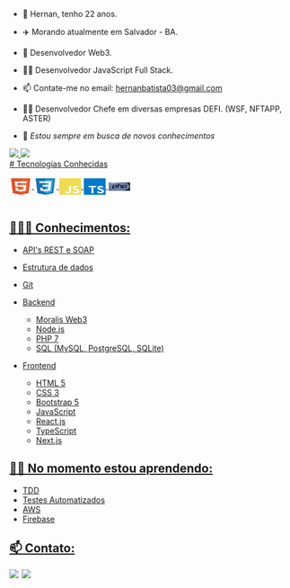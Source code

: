 - 👨‍ ‍Hernan, tenho 22 anos.
- ✈️ Morando atualmente em Salvador - BA.
- 🌱 Desenvolvedor Web3.
- 👨‍🎓 Desenvolvedor JavaScript Full Stack.
- 📫 Contate-me no email: hernanbatista03@gmail.com

- 👨‍💻 Desenvolvedor Chefe em diversas empresas DEFI. (WSF, NFTAPP, ASTER)
- 🚀 *Estou sempre em busca de novos conhecimentos*

 <div>
  <a href="https://github.com/hernanb13">
  <img height="160em" src="https://github-readme-stats.vercel.app/api?username=HernanBatista&show_icons=true&theme=radical&include_all_commits=true&count_private=true"/>
  <img height="160em" src="https://github-readme-stats.vercel.app/api/top-langs/?username=HernanBatista&layout=compact&langs_count=7&theme=radical"/>
 </div>
# Tecnologias Conhecidas
  <div style="display: inline_block"><br>
   <img align="center" alt="HTML" height="30" width="40" src="https://raw.githubusercontent.com/devicons/devicon/master/icons/html5/html5-original.svg">
   <img align="center" alt="CSS" height="30" width="40" src="https://raw.githubusercontent.com/devicons/devicon/master/icons/css3/css3-original.svg">
   <img align="center" alt="-Js" height="30" width="40" src="https://raw.githubusercontent.com/devicons/devicon/master/icons/javascript/javascript-plain.svg">
   <img align="center" alt="typescript" height="30" width="40" src="https://raw.githubusercontent.com/devicons/devicon/master/icons/typescript/typescript-original.svg">
   <img align="center" alt="PHP7" height="30" width="40" src="https://raw.githubusercontent.com/devicons/devicon/master/icons/php/php-original.svg">
    </div>
   <br>


##  👨🏽‍💻 Conhecimentos: 
- API's REST e SOAP
- Estrutura de dados
- Git
- Backend
  - Moralis Web3
  - Node.js
  - PHP 7
  - SQL (MySQL, PostgreSQL, SQLite)

- Frontend
  - HTML 5
  - CSS 3
  - Bootstrap 5
  - JavaScript
  - React.js
  - TypeScript
  - Next.js

## 👨‍🎓 No momento estou aprendendo: 
 
- TDD
- Testes Automatizados
- AWS
- Firebase

## 📫 Contato: 
<div>
<a href="https://www.linkedin.com/in/">
  <img align="left" width="22px" src="https://cdn.jsdelivr.net/npm/simple-icons@v3/icons/linkedin.svg" />
<a href="mailto:hernanbatista03@gmail.com">
  <img align="left" width="22px" src="https://cdn.jsdelivr.net/npm/simple-icons@3.12.4/icons/gmail.svg" />
</div>
